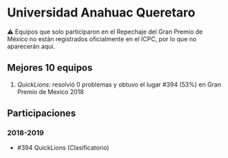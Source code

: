 # Universidad Anahuac Queretaro

:warning: Equipos que solo participaron en el Repechaje del Gran Premio de México no están registrados oficialmente en el ICPC, por lo que no aparecerán aquí.

## Mejores 10 equipos

1. _QuickLions_: resolvió 0 problemas y obtuvo el lugar #394 (53%) en Gran Premio de Mexico 2018

## Participaciones

### 2018-2019

- #394 QuickLions (Clasificatorio)



